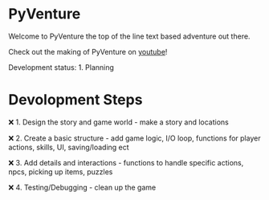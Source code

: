# PyVenture
Welcome to PyVenture the top of the line text based adventure out there.

Check out the making of PyVenture on [youtube](https://www.youtube.com/playlist?list=PLTOLepNPA28R_QIM0-6diX3nxLrP7k8jc)!

Development status: 1. Planning

# Devolopment Steps

❌ 1. Design the story and game world - make a story and locations
 
❌ 2. Create a basic structure - add game logic, I/O loop, functions for player actions, skills, UI, saving/loading ect

❌ 3. Add details and interactions - functions to handle specific actions, npcs, picking up items, puzzles

❌ 4. Testing/Debugging - clean up the game

